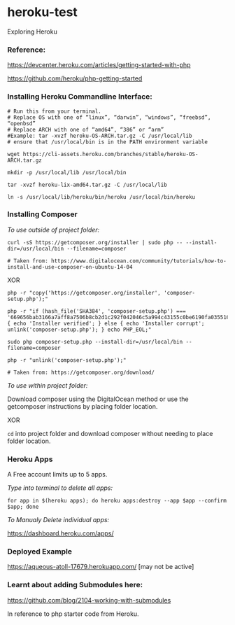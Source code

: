 # heroku-test
Exploring Heroku

### Reference:
https://devcenter.heroku.com/articles/getting-started-with-php

https://github.com/heroku/php-getting-started 

### Installing Heroku Commandline Interface:


```
# Run this from your terminal.
# Replace OS with one of “linux”, “darwin”, “windows”, “freebsd”, “openbsd”
# Replace ARCH with one of “amd64”, “386” or “arm”
#Example: tar -xvzf heroku-OS-ARCH.tar.gz -C /usr/local/lib
# ensure that /usr/local/bin is in the PATH environment variable 

wget https://cli-assets.heroku.com/branches/stable/heroku-OS-ARCH.tar.gz

mkdir -p /usr/local/lib /usr/local/bin

tar -xvzf heroku-lix-amd64.tar.gz -C /usr/local/lib

ln -s /usr/local/lib/heroku/bin/heroku /usr/local/bin/heroku
```

### Installing Composer

_To use outside of project folder:_

```
curl -sS https://getcomposer.org/installer | sudo php -- --install-dir=/usr/local/bin --filename=composer

# Taken from: https://www.digitalocean.com/community/tutorials/how-to-install-and-use-composer-on-ubuntu-14-04 
```

XOR

```
php -r "copy('https://getcomposer.org/installer', 'composer-setup.php');"

php -r "if (hash_file('SHA384', 'composer-setup.php') === '669656bab3166a7aff8a7506b8cb2d1c292f042046c5a994c43155c0be6190fa0355160742ab2e1c88d40d5be660b410') { echo 'Installer verified'; } else { echo 'Installer corrupt'; unlink('composer-setup.php'); } echo PHP_EOL;"

sudo php composer-setup.php --install-dir=/usr/local/bin --filename=composer

php -r "unlink('composer-setup.php');"

# Taken from: https://getcomposer.org/download/

```

_To use within project folder:_

Download composer using the DigitalOcean method or use the getcomposer instructions by placing folder location.

XOR

`cd` into project folder and download composer without needing to place folder location.  

### Heroku Apps

A Free account limits up to 5 apps.

_Type into terminal to delete all apps:_

``` 
for app in $(heroku apps); do heroku apps:destroy --app $app --confirm $app; done 
```
_To Manualy Delete individual apps:_

https://dashboard.heroku.com/apps/

### Deployed Example

https://aqueous-atoll-17679.herokuapp.com/  [may not be active]

### Learnt about adding Submodules here:
https://github.com/blog/2104-working-with-submodules

In reference to php starter code from Heroku.



